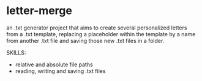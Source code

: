 # letter-merge
an .txt generator project that aims to create several personalized letters from a .txt template, replacing a placeholder within the template by a name from another .txt file and saving those new .txt files in a folder.

SKILLS:
  - relative and absolute file paths
  - reading, writing and saving .txt files
